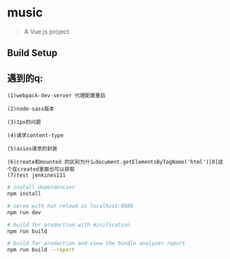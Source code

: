 # music

> A Vue.js project

## Build Setup

## 遇到的q:
    (1)webpack-dev-server 代理配置重启
    
    (2)node-sass版本

    (3)1px的问题

    (4)请求content-type

    (5)axios请求的封装

    (6)create和mounted 的区别为什么document.getElementsByTagName('html')[0]这个在created里面也可以获取
    (7)test jenkines111

``` bash
# install dependencies
npm install

# serve with hot reload at localhost:8080
npm run dev

# build for production with minification
npm run build

# build for production and view the bundle analyzer report
npm run build --report

